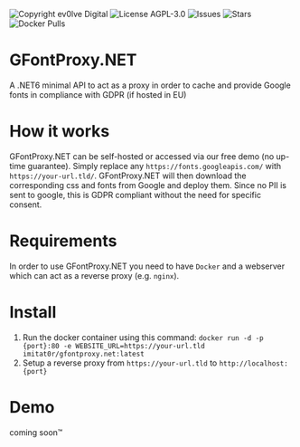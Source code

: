 ![Copyright ev0lve    Digital](https://img.shields.io/badge/Copyright-ev0lve%20Digital-blue)    ![License    AGPL-3.0](https://img.shields.io/github/license/imi-tat0r/GFontProxy.NET) ![Issues](https://img.shields.io/github/issues/imi-tat0r/GFontProxy.NET)    ![Stars](https://img.shields.io/github/stars/imi-tat0r/GFontProxy.NET)    ![Docker    Pulls](https://img.shields.io/docker/pulls/imitat0r/gfontproxy.net)
# GFontProxy.NET
A .NET6 minimal API to act as a proxy in order to cache and provide Google fonts in compliance with GDPR (if hosted in EU)

# How it works
GFontProxy.NET can be self-hosted or accessed via our free demo (no up-time guarantee).
Simply replace any `https://fonts.googleapis.com/` with `https://your-url.tld/`.
GFontProxy.NET will then download the corresponding css and fonts from Google and deploy them.
Since no PII is sent to google, this is GDPR compliant without the need for specific consent.

# Requirements
In order to use GFontProxy.NET you need to have `Docker` and a webserver which can act as a reverse proxy (e.g. `nginx`).

# Install
1. Run the docker container using this command:
```docker run -d -p {port}:80 -e WEBSITE_URL=https://your-url.tld imitat0r/gfontproxy.net:latest```
2. Setup a reverse proxy from `https://your-url.tld` to `http://localhost:{port}`

# Demo
coming soon™